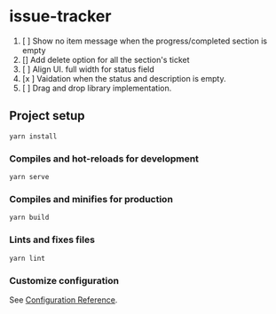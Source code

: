 # issue-tracker

1) [ ] Show no item message when the progress/completed section is empty
2) [] Add delete option for all the section's ticket
3) [ ] Align UI. full width for status field
4) [x ] Vaidation when the status and description is empty.
5) [ ] Drag and drop library implementation.
 
## Project setup
```
yarn install
```

### Compiles and hot-reloads for development
```
yarn serve
```

### Compiles and minifies for production
```
yarn build
```

### Lints and fixes files
```
yarn lint
```

### Customize configuration
See [Configuration Reference](https://cli.vuejs.org/config/).
